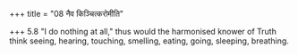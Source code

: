 +++
title = "08 नैव किञ्चित्करोमीति"

+++
5.8 "I do nothing at all," thus would the harmonised knower of Truth
think seeing, hearing, touching, smelling, eating, going, sleeping,
breathing.
